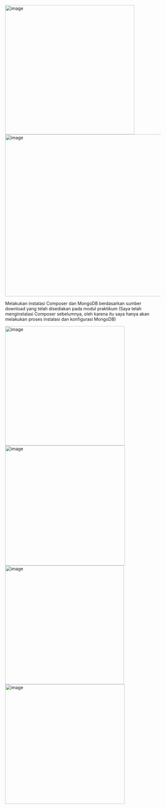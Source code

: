 <img width="418" alt="image" src="https://github.com/fathirizqiii/PraktikumPEMIN/assets/103505061/762d312f-8c9d-4fda-b21f-587e5321a9fb">
<img width="524" alt="image" src="https://github.com/fathirizqiii/PraktikumPEMIN/assets/103505061/73ec157b-debe-4211-9120-9f22c5222a6e">

Melakukan instalasi Composer dan MongoDB berdasarkan sumber download yang telah disediakan pada modul praktikum (Saya telah menginstalasi Composer sebelumnya, oleh karena itu saya hanya akan melakukan proses instalasi dan konfigurasi MongoDB)

<img width="386" alt="image" src="https://github.com/fathirizqiii/PraktikumPEMIN/assets/103505061/74462041-60ad-412f-a787-ec6f3ffde27f">
<img width="388" alt="image" src="https://github.com/fathirizqiii/PraktikumPEMIN/assets/103505061/a130c1aa-7e0a-4246-a28e-553a6c3b7b8d">
<img width="384" alt="image" src="https://github.com/fathirizqiii/PraktikumPEMIN/assets/103505061/52d2759f-90f8-434c-86c5-ffc1b9c38cba">
<img width="387" alt="image" src="https://github.com/fathirizqiii/PraktikumPEMIN/assets/103505061/a237ff02-e7e6-4260-b214-6410780b1a2d">












